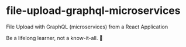 # file-upload-graphql-microservices

File Upload with GraphQL (microservices) from a React Application

<!-- INSPIRATIONAL_QUOTE_START -->
Be a lifelong learner, not a know-it-all.
🦖
<!-- INSPIRATIONAL_QUOTE_END -->
